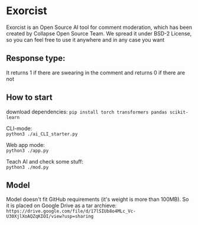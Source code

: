 # Exorcist
Exorcist is an Open Source AI tool for comment moderation, which has been created by Collapse Open Source Team. We spread it under BSD-2 License, so you can feel free to use it anywhere and in any case you want

## Response type:
It returns 1 if there are swearing in the comment and returns 0 if there are not 

## How to start
download dependencies: `pip install torch transformers pandas scikit-learn`  

CLI-mode:  
`python3 ./ai_CLI_starter.py`  

Web app mode:  
`python3 ./app.py`

Teach AI and check some stuff:  
`python3 ./mod.py`

## Model
Model doesn't fit GitHub requirements (it's weight is more than 100MB). So it is placed on Google Drive as a tar archieve: `https://drive.google.com/file/d/17lSIUb8o4MLc_Vc-U30XjlXoAQZqKIOI/view?usp=sharing`
